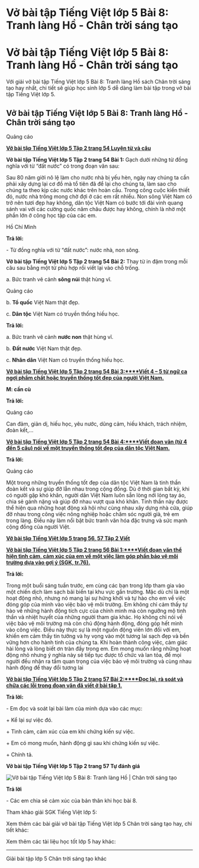 # Vở bài tập Tiếng Việt lớp 5 Bài 8: Tranh làng Hồ - Chân trời sáng tạo

# Vở bài tập Tiếng Việt lớp 5 Bài 8: Tranh làng Hồ - Chân trời sáng tạo

Với giải vở bài tập Tiếng Việt lớp 5 Bài 8: Tranh làng Hồ sách Chân trời sáng tạo hay nhất, chi tiết sẽ giúp học sinh lớp 5 dễ dàng làm bài tập trong vở bài tập Tiếng Việt lớp 5.

## Vở bài tập Tiếng Việt lớp 5 Bài 8: Tranh làng Hồ - Chân trời sáng tạo

Quảng cáo

[**Vở bài tập Tiếng Việt lớp 5 Tập 2 trang 54 Luyện từ và câu**](https://vietjack.com/vbt-tieng-viet-5-ct/luyen-tu-va-cau-trang-54-vbt-tieng-viet-5-tap-2.jsp)

**Vở bài tập Tiếng Việt lớp 5 Tập 2 trang 54 Bài 1:** Gạch dưới những từ đồng nghĩa với từ “đất nước” có trong đoạn văn sau:

Sau 80 năm giời nô lệ làm cho nước nhà bị yếu hèn, ngày nay chúng ta cần phải xây dựng lại cơ đồ mà tổ tiên đã để lại cho chúng ta, làm sao cho chúng ta theo kịp các nước khác trên hoàn cầu. Trong công cuộc kiến thiết đó, nước nhà trông mong chờ đợi ở các em rất nhiều. Non sông Việt Nam có trở nên tươi đẹp hay không, dân tộc Việt Nam có bước tới đài vinh quang sánh vai với các cường quốc năm châu được hay không, chính là nhờ một phần lớn ở công học tập của các em. 

Hồ Chí Minh 

**Trả lời:**

\- Từ đồng nghĩa với từ “đất nước”: nước nhà, non sông.

**Vở bài tập Tiếng Việt lớp 5 Tập 2 trang 54 Bài 2:** Thay từ in đậm trong mỗi câu sau bằng một từ phù hợp rồi viết lại vào chỗ trống.

a. Bức tranh vẽ cảnh **sông núi** thật hùng vĩ.

Quảng cáo

b. **Tổ quốc** Việt Nam thật đẹp.

c. **Dân tộc** Việt Nam có truyền thống hiếu học.

**Trả lời:**

a. Bức tranh vẽ cảnh **nước non** thật hùng vĩ.

b. **Đất nước** Việt Nam thật đẹp.

c. **Nhân dân** Việt Nam có truyền thống hiếu học.

[**Vở bài tập Tiếng Việt lớp 5 Tập 2 trang 54 Bài 3:****Viết 4 – 5 từ ngữ ca ngợi phẩm chất hoặc truyền thống tốt đẹp của người Việt Nam.**](https://vietjack.com/vbt-tieng-viet-5-ct/viet-4-5-tu-ngu-ca-ngoi-pham-chat-hoac-truyen-thong-tot-dep-vm.jsp)

**M: cần cù**

**Trả lời:**

Quảng cáo

Can đảm, giản dị, hiếu học, yêu nước, dũng cảm, hiếu khách, trách nhiệm, đoàn kết,…

[**Vở bài tập Tiếng Việt lớp 5 Tập 2 trang 54 Bài 4:****Viết đoạn văn (từ 4 đến 5 câu) nói về một truyền thống tốt đẹp của dân tộc Việt Nam.**](https://vietjack.com/vbt-tieng-viet-5-ct/viet-doan-van-noi-ve-mot-truyen-thong-tot-dep-cua-dan-toc-vm.jsp)

**Trả lời:**

Quảng cáo

Một trong những truyền thống tốt đẹp của dân tộc Việt Nam là tinh thần đoàn kết và sự giúp đỡ lẫn nhau trong cộng đồng. Dù ở thời gian bất kỳ, khi có người gặp khó khăn, người dân Việt Nam luôn sẵn lòng nới lỏng tay áo, chia sẻ gánh nặng và giúp đỡ nhau vượt qua khó khăn. Tinh thần này được thể hiện qua những hoạt động xã hội như cùng nhau xây dựng nhà cửa, giúp đỡ nhau trong công việc nông nghiệp hoặc chăm sóc người già, trẻ em trong làng. Điều này làm nổi bật bức tranh văn hóa đặc trưng và sức mạnh cộng đồng của người Việt.

[**Vở bài tập Tiếng Việt lớp 5 trang 56, 57 Tập 2 Viết**](https://vietjack.com/vbt-tieng-viet-5-ct/viet-trang-56-vbt-tieng-viet-5-tap-2.jsp)

[**Vở bài tập Tiếng Việt lớp 5 Tập 2 trang 56 Bài 1:****Viết đoạn văn thể hiện tình cảm, cảm xúc của em về một việc làm góp phần bảo vệ môi trường dựa vào gợi ý (SGK, tr.76).**](https://vietjack.com/vbt-tieng-viet-5-ct/viet-doan-van-the-hien-tinh-cam-cam-xuc-cua-em-ve-mot-viec-vm.jsp)

**Trả lời:**

Trong một buổi sáng tuần trước, em cùng các bạn trong lớp tham gia vào một chiến dịch làm sạch bãi biển tại khu vực gần trường. Mặc dù chỉ là một hoạt động nhỏ, nhưng nó mang lại sự hứng khởi và tự hào cho em về việc đóng góp của mình vào việc bảo vệ môi trường. Em không chỉ cảm thấy tự hào về những hành động tích cực của chính mình mà còn ngưỡng mộ tinh thần và nhiệt huyết của những người tham gia khác. Họ không chỉ nói về việc bảo vệ môi trường mà còn chủ động hành động, đóng góp hết mình vào công việc. Điều này thực sự là một nguồn động viên lớn đối với em, khiến em cảm thấy tin tưởng và hy vọng vào một tương lai sạch đẹp và bền vững hơn cho hành tinh của chúng ta. Khi hoàn thành công việc, cảm giác hài lòng và lòng biết ơn tràn đầy trong em. Em mong muốn rằng những hoạt động nhỏ nhưng ý nghĩa này sẽ tiếp tục được tổ chức và lan tỏa, để mọi người đều nhận ra tầm quan trọng của việc bảo vệ môi trường và cùng nhau hành động để thay đổi tương lai

[**Vở bài tập Tiếng Việt lớp 5 Tập 2 trang 57 Bài 2:****Đọc lại, rà soát và chữa các lỗi trong đoạn văn đã viết ở bài tập 1.**](https://vietjack.com/vbt-tieng-viet-5-ct/doc-lai-ra-soat-va-chua-cac-loi-trong-doan-van-da-viet-o-vm.jsp)

**Trả lời:**

\- Em đọc và soát lại bài làm của mình dựa vào các mục:

\+ Kể lại sự việc đó.

\+ Tình cảm, cảm xúc của em khi chứng kiến sự việc.

\+ Em có mong muốn, hành động gì sau khi chứng kiến sự việc.

\+ Chính tả.

**Vở bài tập Tiếng Việt lớp 5 Tập 2 trang 57 Tự đánh giá**

![Vở bài tập Tiếng Việt lớp 5 Bài 8: Tranh làng Hồ | Chân trời sáng tạo](https://vietjack.com/vbt-tieng-viet-5-ct/images/bai-8-tranh-lang-ho-236788.PNG)

**Trả lời**

\- Các em chia sẻ cảm xúc của bản thân khi học bài 8.

Tham khảo giải SGK Tiếng Việt lớp 5:

Xem thêm các bài giải vở bài tập Tiếng Việt lớp 5 Chân trời sáng tạo hay, chi tiết khác:

Xem thêm các tài liệu học tốt lớp 5 hay khác:

* * *

Giải bài tập lớp 5 Chân trời sáng tạo khác

